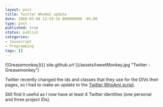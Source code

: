 ```yaml
---
layout: post
title: Twitter WhoAmI update
date: 2009-05-08 12:59:16.000000000 -05:00
type: post
published: true
status: publish
categories:
- Javascript
- Programming
tags: []
---
```

![Greasemonkey]({{ site.github.url }}/assets/tweetMonkey.jpg "Twitter - Greasemonkey")

Twitter recently changed the ids and classes that they use for the DIVs their pages, so I had to make an update to the [Twitter WhoAmi script](/home/javascript/2009/02/15/augmenting-twitter-whoami.html).

Still find it useful as I now have at least 4 Twitter identities (one personal and three project IDs).
